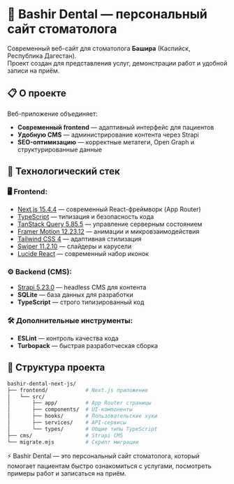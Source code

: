 # 🦷 Bashir Dental — персональный сайт стоматолога  

Современный веб-сайт для стоматолога **Башира** (Каспийск, Республика Дагестан).  
Проект создан для представления услуг, демонстрации работ и удобной записи на приём.  


## 📋 О проекте  

Веб-приложение объединяет:  
- **Современный frontend** — адаптивный интерфейс для пациентов  
- **Удобную CMS** — администрирование контента через Strapi  
- **SEO-оптимизацию** — корректные метатеги, Open Graph и структурированные данные  


## 🚀 Технологический стек  

### 🖥 Frontend:  
- [Next.js 15.4.4](https://nextjs.org) — современный React-фреймворк (App Router)  
- [TypeScript](https://www.typescriptlang.org) — типизация и безопасность кода  
- [TanStack Query 5.85.5](https://tanstack.com/query) — управление серверным состоянием  
- [Framer Motion 12.23.12](https://www.framer.com/motion) — анимации и микровзаимодействия  
- [Tailwind CSS 4](https://tailwindcss.com) — адаптивная стилизация  
- [Swiper 11.2.10](https://swiperjs.com) — слайдеры и карусели  
- [Lucide React](https://lucide.dev) — современный набор иконок  

### ⚙️ Backend (CMS):  
- [Strapi 5.23.0](https://strapi.io) — headless CMS для контента  
- **SQLite** — база данных для разработки  
- **TypeScript** — строго типизированный код  

### 🛠 Дополнительные инструменты:  
- **ESLint** — контроль качества кода  
- **Turbopack** — быстрая разработческая сборка  

## 📂 Структура проекта  

```bash
bashir-dental-next-js/
├── frontend/            # Next.js приложение
│   └── src/
│       ├── app/         # App Router страницы
│       ├── components/  # UI-компоненты
│       ├── hooks/       # Пользовательские хуки
│       ├── services/    # API-сервисы
│       └── types/       # Общие типы TypeScript
├── cms/                 # Strapi CMS
└── migrate.mjs          # Скрипт миграции
```

⚡ Bashir Dental — это персональный сайт стоматолога, который помогает пациентам быстро ознакомиться с услугами, посмотреть примеры работ и записаться на приём.
